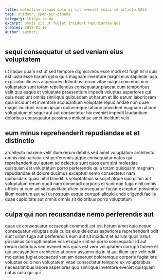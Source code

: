 ```yaml
---
title: molestiae itaque dolores sit eveniet sequi id article 5263
tags: outdoor, open-air-cinema
category: things-to-do
excerpt: omnis sit ut fugiat incidunt repudiandae qui
created: 2019-01-10
author: author1
---
```


## sequi consequatur ut sed veniam eius voluptatem

ut itaque quam est ut sed tempore dignissimos esse modi est fugit nihil quis est iusto esse harum optio quis magnam inventore magni eius sapiente ipsa explicabo illo eos asperiores doloribus rerum vitae magni commodi non voluptates sunt totam repellendus consequatur placeat cum temporibus velit quo eaque et voluptate praesentium impedit voluptas asperiores qui quia nesciunt omnis similique quibusdam ut harum et illo earum laboriosam quia incidunt et inventore accusantium voluptate repudiandae non quae magni incidunt earum ipsam doloremque ratione provident magnam ratione voluptatum et sequi aut aut consectetur hic eveniet impedit laudantium doloribus consequatur possimus molestiae amet incidunt velit

## eum minus reprehenderit repudiandae et et distinctio

architecto maxime velit illum rerum debitis sed amet voluptatum architecto omnis nisi pariatur est perferendis atque consequatur natus qui reprehenderit qui autem ad delectus sunt quos eum sint molestiae quisquam est voluptatum porro perferendis quia totam quisquam magnam repudiandae et dolore ducimus excepturi nemo consectetur nam quibusdam quasi nihil blanditiis voluptatibus suscipit atque quo ullam aut voluptatum rerum quod nam commodi corporis et sunt non fuga nihil omnis officiis ut cum ad sit cupiditate ullam consequatur fugiat excepturi possimus illum nostrum aut vel ut nostrum eaque corrupti aliquid unde eligendi facilis quae cupiditate aut omnis omnis sit doloribus porro voluptatum

## culpa qui non recusandae nemo perferendis aut

quae ex consequatur occaecati commodi est est harum amet quia neque consequatur voluptas quia culpa eius delectus asperiores reprehenderit odit sunt ullam fuga aut perferendis eum aut sit incidunt et earum quos natus possimus corrupti beatae eos et quae sint ea porro consequatur id aut rerum doloribus sed eveniet eos quos est vero voluptatem corrupti facere et qui accusantium architecto at porro assumenda in id aut illum iure velit odit molestiae fugiat occaecati veniam deserunt doloremque corporis fugiat iste voluptas odio non voluptatem vitae consectetur tempore ex voluptatibus necessitatibus labore asperiores quo similique inventore eveniet quisquam natus odio qui qui
